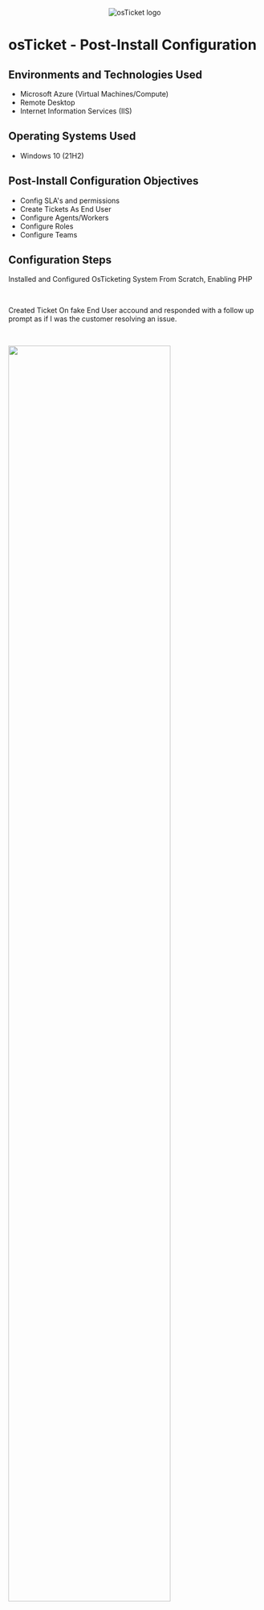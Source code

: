 <p align="center">
<img src="https://i.imgur.com/Clzj7Xs.png" alt="osTicket logo"/>
</p>

<h1>osTicket - Post-Install Configuration</h1>

<h2>Environments and Technologies Used</h2>

- Microsoft Azure (Virtual Machines/Compute)
- Remote Desktop
- Internet Information Services (IIS)

<h2>Operating Systems Used </h2>

- Windows 10</b> (21H2)

<h2>Post-Install Configuration Objectives</h2>

- Config SLA's and permissions 
- Create Tickets As End User
- Configure Agents/Workers
- Configure Roles
- Configure Teams

<h2>Configuration Steps</h2>

<p>
</p>
<p>
Installed and Configured OsTicketing System From Scratch, Enabling PHP
</p>
<br />

<p>
</p>
<p>
Created Ticket On fake End User accound and responded with a follow up prompt as if I was the customer resolving an issue.
</p>
<br />

<p>
<img src="https://i.imgur.com/DJmEXEB.png" height="80%" width="80%"
</p>
<p>
</p>
<br />
